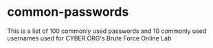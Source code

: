 # common-passwords
This is a list of 100 commonly used passwords and 10 commonly used usernames used for CYBER.ORG's Brute Force Online Lab

